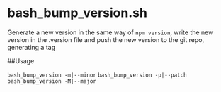 # bash_bump_version.sh

Generate a new version in the same way of `npm version`,
write the new version in the .version file and
push the new version to the git repo, generating a tag


##Usage

`bash_bump_version -m|--minor`
`bash_bump_version -p|--patch`
`bash_bump_version -M|--major`
